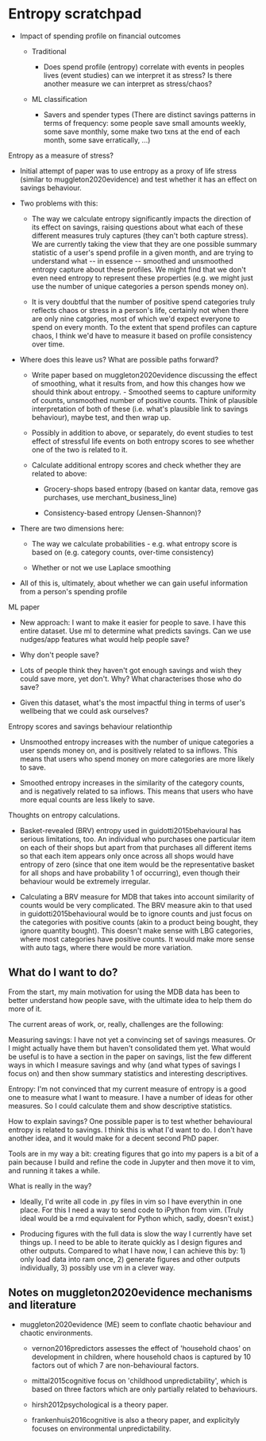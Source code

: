 # Entropy scratchpad




- Impact of spending profile on financial outcomes

    - Traditional

        - Does spend profile (entropy) correlate with events in peoples lives
        (event studies) can we interpret it as stress? Is there another measure
        we can interpret as stress/chaos?

    - ML classification

        - Savers and spender types (There are distinct savings patterns in
        terms of frequency: some people save small amounts weekly, some save
        monthly, some make two txns at the end of each month, some save
        erratically, ...)



Entropy as a measure of stress?

- Initial attempt of paper was to use entropy as a proxy of life stress
  (similar to muggleton2020evidence) and test whether it has an effect on
  savings behaviour.

- Two problems with this:

    - The way we calculate entropy significantly impacts the direction of its
    effect on savings, raising questions about what each of these different
    measures truly captures (they can't both capture stress). We are currently
    taking the view that they are one possible summary statistic of a
    user's spend profile in a given month, and are trying to understand what --
    in essence -- smoothed and unsmoothed entropy capture about these profiles.
    We might find that we don't even need entropy to represent these properties
    (e.g. we might just use the number of unique categories a person spends
    money on).

    - It is very doubtful that the number of positive spend categories truly
    reflects chaos or stress in a person's life, certainly not when there are
    only nine catgories, most of which we'd expect everyone to spend on every
    month. To the extent that spend profiles can capture chaos, I think we'd
    have to measure it based on profile consistency over time.

- Where does this leave us? What are possible paths forward?

    - Write paper based on muggleton2020evidence discussing the effect of
    smoothing, what it results from, and how this changes how we should think
    about entropy. - Smoothed seems to capture uniformity of counts, unsmoothed
    number of positive counts. Think of plausible interpretation of both of
    these (i.e. what's plausible link to savings behaviour), maybe test, and
    then wrap up.

    - Possibly in addition to above, or separately, do event studies to test
    effect of stressful life events on both entropy scores to see whether one
    of the two is related to it.

    - Calculate additional entropy scores and check whether they are related to
    above:

        - Grocery-shops based entropy (based on kantar data, remove gas
        purchases, use merchant_business_line)

        - Consistency-based entropy (Jensen-Shannon)?


- There are two dimensions here:

    - The way we calculate probabilities - e.g. what entropy score is based on (e.g. category counts, over-time consistency)

    - Whether or not we use Laplace smoothing

- All of this is, ultimately, about whether we can gain useful information from
  a person's spending profile








ML paper

- New approach: I want to make it easier for people to save. I have this entire
  dataset. Use ml to determine what predicts savings. Can we use nudges/app
  features what would help people save?

- Why don't people save?

- Lots of people think they haven't got enough savings and wish they could save
  more, yet don't. Why? What characterises those who do save?

- Given this dataset, what's the most impactful thing in terms of user's
  wellbeing that we could ask ourselves?


Entropy scores and savings behaviour relationthip

- Unsmoothed entropy increases with the number of unique categories a user
  spends money on, and is positively related to sa inflows. This means that
  users who spend money on more categories are more likely to save.

- Smoothed entropy increases in the similarity of the category counts, and is
  negatively related to sa inflows. This means that users who have more equal
  counts are less likely to save.



Thoughts on entropy calculations.

- Basket-revealed (BRV) entropy used in guidotti2015behavioural has serious
  limitations, too. An individual who purchases one particular item on each of
  their shops but apart from that purchases all different items so that each
  item appears only once across all shops would have entropy of zero (since
  that one item would be the representative basket for all shops and have
  probability 1 of occurring), even
  though their behaviour would be extremely irregular.

- Calculating a BRV measure for MDB that takes into account similarity of
  counts would be very complicated. The BRV measure akin to that used in
  guidotti2015behavioural would be to ignore counts and just focus on the
  categories with positive counts (akin to a product being bought, they ignore
  quantity bought). This doesn't make sense with LBG categories, where most
  categories have positive counts. It would make more sense with auto tags,
  where there would be more variation.


## What do I want to do?

From the start, my main motivation for using the MDB data has been to better
understand how people save, with the ultimate idea to help them do more of it.

The current areas of work, or, really, challenges are the following:

Measuring savings: I have not yet a convincing set of savings measures. Or I
might actually have them but haven't consolidated them yet. What would be
useful is to have a section in the paper on savings, list the few different
ways in which I measure savings and why (and what types of savings I focus on)
and then show summary statistics and interesting descriptives.

Entropy: I'm not convinced that my current measure of entropy is a good one to
measure what I want to measure. I have a number of ideas for other measures. So
I could calculate them and show descriptive statistics.

How to explain savings? One possible paper is to test whether behavioural
entropy is related to savings. I think this is what I'd want to do. I don't
have another idea, and it would make for a decent second PhD paper.

Tools are in my way a bit: creating figures that go into my papers is a bit of
a pain because I build and refine the code in Jupyter and then move it to vim,
and running it takes a while.

What is really in the way?

- Ideally, I'd write all code in .py files in vim so I have everythin in one
  place. For this I need a way to send code to iPython from vim. (Truly ideal
  would be a rmd equivalent for Python which, sadly, doesn't exist.)

- Producing figures with the full data is slow the way I currently have set
  things up. I need to be able to iterate quickly as I design figures and other
  outputs. Compared to what I have now, I can achieve this by: 1) only load
  data into ram once, 2) generate figures and other outputs individually, 3)
  possibly use vm in a clever way.



## Notes on muggleton2020evidence mechanisms and literature

- muggleton2020evidence (ME) seem to conflate chaotic behaviour and chaotic
  environments. 

  - vernon2016predictors assesses the effect of 'household chaos' on
  development in children, where household chaos is captured by
  10 factors out of which 7 are non-behavioural factors.

  - mittal2015cognitive focus on 'childhood unpredictability', which is based
  on three factors which are only partially related to behaviours.

  - hirsh2012psychological is a theory paper.

  - frankenhuis2016cognitive is also a theory paper, and explicityly focuses on
  environmental unpredictability.

